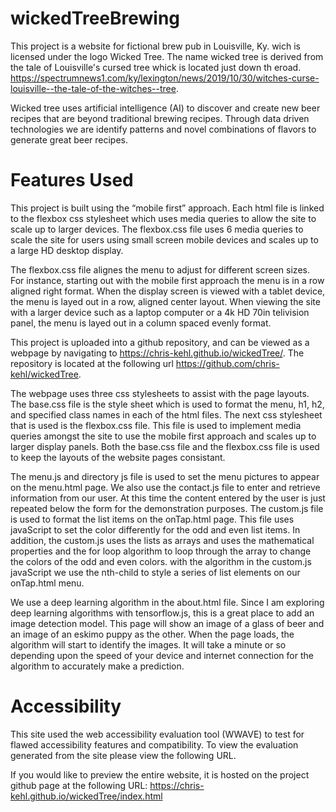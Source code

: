 # wickedTreeBrewing

This project is a website for fictional brew pub in Louisville, Ky. wich is licensed under the logo Wicked Tree.  The name wicked tree is derived from the tale of Louisville's cursed tree whick is located just down th eroad. https://spectrumnews1.com/ky/lexington/news/2019/10/30/witches-curse-louisville--the-tale-of-the-witches--tree. 

Wicked tree uses artificial intelligence (AI) to discover and create new beer recipes that are beyond traditional brewing recipes. Through data driven technologies we are identify patterns and novel combinations of flavors to generate great beer recipes.

# Features Used

This project is built using the “mobile first” approach. Each html file is linked to the flexbox css stylesheet which uses media queries to allow the site to scale up to larger devices. The flexbox.css file uses 6 media queries to scale the site for users using small screen mobile devices and scales up to a large HD desktop display. 

The flexbox.css file alignes the menu to adjust for different screen sizes. For instance, starting out with the mobile first approach the menu is in a row aligned right format. When the display screen is viewed with a tablet device, the menu is layed out in a row, aligned center layout. When viewing the site with a larger device such as a laptop computer or a 4k HD 70in telivision panel, the menu is layed out in a column spaced evenly format.

This project is uploaded into a github repository, and can be viewed as a webpage by navigating to https://chris-kehl.github.io/wickedTree/. The repository is located at the following url https://github.com/chris-kehl/wickedTree.

The webpage uses three css stylesheets to assist with the page layouts.
The base.css file is the style sheet which is used to format the menu, h1, h2, and specified 
class names in each of the html files. The next css stylesheet that is used is the flexbox.css file. This file is used to implement media queries amongst the site to use the mobile first approach and scales up to larger display panels. Both the base.css file and the flexbox.css file is used to keep the layouts of the website pages consistant. 

The menu.js and directory js file is used to set the menu pictures to appear on the menu.html page. We also use the contact.js file to enter and retrieve information from our user. At this time the content entered by the user is just repeated below the form for the demonstration purposes. The custom.js file is used to format the list items on the onTap.html page. This file uses javaScript to set the color differently for the odd and even list items. 
In addition, the custom.js uses the lists as arrays and uses the mathematical properties and the for loop algorithm to loop through the array to change the colors of the odd and even colors. with the algorithm in the custom.js javaScript we use the nth-child to style a series of list elements on our onTap.html menu. 

We use a deep learning algorithm in the about.html file.  Since I am exploring deep learning algorithms with tensorflow.js, this is a great place to add an image detection model. This page will show an image of a glass of beer and an image of an eskimo puppy as the other. When the page loads, the algorithm will start to identify the images. It will take a minute or so depending upon the speed of your device and internet connection for the algorithm to accurately make a prediction.  

# Accessibility

This site used the web accessibility evaluation tool (WWAVE) to test for flawed accessibility features and compatibility. To view the evaluation generated from the site please view the following URL.

If you would like to preview the entire website, it is hosted on the project github page at the following URL: https://chris-kehl.github.io/wickedTree/index.html





